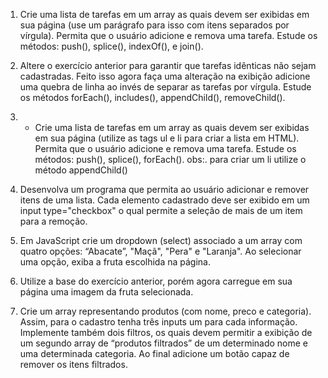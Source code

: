 1) Crie uma lista de tarefas em um array as quais devem ser exibidas em sua página (use um parágrafo para isso com itens separados por vírgula). Permita que o usuário adicione e remova uma tarefa. Estude os métodos: push(), splice(), indexOf(), e join().

2) Altere o exercício anterior para garantir que tarefas idênticas não sejam cadastradas. Feito isso agora faça uma alteração na exibição adicione uma quebra de linha ao invés de separar as tarefas por vírgula. Estude os métodos forEach(), includes(), appendChild(), removeChild().

3) - Crie uma lista de tarefas em um array as quais devem ser exibidas em sua página (utilize as tags ul e li para criar a lista em HTML). Permita que o usuário adicione e remova uma tarefa. Estude os métodos: push(), splice(), forEach().
obs:. para criar um li utilize o método  appendChild()

4) Desenvolva um programa que permita ao usuário adicionar e remover itens de uma lista.  Cada elemento cadastrado deve ser exibido em um input type="checkbox" o qual permite a seleção de mais de um item para a remoção.

5) Em JavaScript crie um dropdown (select)  associado a um array com quatro opções: “Abacate”, "Maçã", "Pera" e "Laranja". Ao selecionar uma opção, exiba a fruta escolhida na página.

6) Utilize a base do exercício anterior, porém agora carregue em sua página uma imagem da fruta selecionada.

7)  Crie um array representando produtos (com nome, preco e categoria). Assim, para o cadastro tenha três inputs um para cada informação. Implemente também dois filtros, os quais devem permitir a exibição de um segundo array de “produtos filtrados” de um determinado nome e uma determinada categoria. Ao final adicione um botão capaz de remover os itens filtrados.

